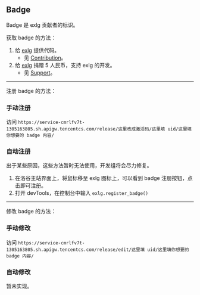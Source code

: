 ## Badge

Badge 是 exlg 贡献者的标识。

获取 badge 的方法：

1. 给 [exlg](https://github.com/extend-luogu/extend-luogu) 提供代码。
   - 见 [Contribution](./contribution.md)。
2. 给 [exlg](https://github.com/extend-luogu/extend-luogu) 捐赠 5 人民币，支持 exlg 的开发。
   - 见 [Support](./support.md)。

---

注册 badge 的方法：

### 手动注册

访问 `https://service-cmrlfv7t-1305163805.sh.apigw.tencentcs.com/release/这里改成激活码/这里填 uid/这里填你想要的 badge 内容/`

### 自动注册

出于某些原因，这些方法暂时无法使用，开发组将会尽力修复。

1. 在洛谷主站界面上，将鼠标移至 exlg 图标上，可以看到 badge 注册按钮，点击即可注册。
2. 打开 devTools，在控制台中输入 `exlg.register_badge()`

---

修改 badge 的方法：

### 手动修改

访问 `https://service-cmrlfv7t-1305163805.sh.apigw.tencentcs.com/release/edit/这里填 uid/这里填你想要的 badge 内容/`

### 自动修改

暂未实现。